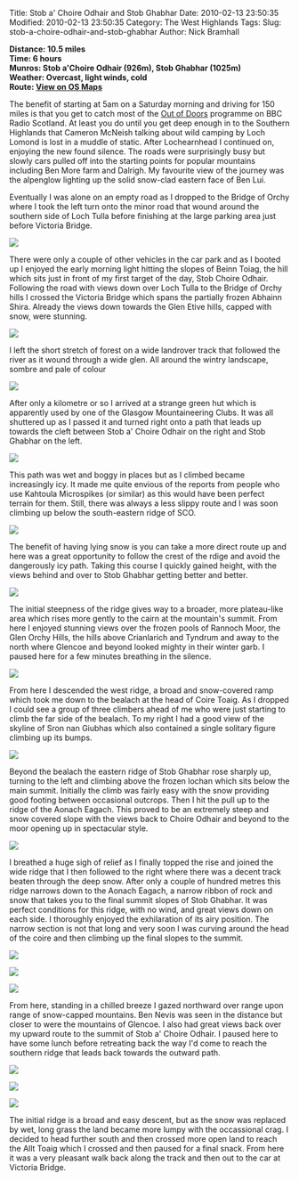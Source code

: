 Title: Stob a' Choire Odhair and Stob Ghabhar
Date: 2010-02-13 23:50:35
Modified: 2010-02-13 23:50:35
Category: The West Highlands
Tags: 
Slug: stob-a-choire-odhair-and-stob-ghabhar
Author: Nick Bramhall

**Distance: 10.5 miles  
Time: 6 hours  
Munros: Stob a'Choire Odhair (926m), Stob Ghabhar (1025m)  
Weather: Overcast, light winds, cold  
Route: [View on OS Maps](https://www.invertedworld.co.uk/hillwalking/hillwalk/328)**



The benefit of starting at 5am on a Saturday morning and driving for 150 miles is that you get to catch most of the [Out of Doors](http://www.bbc.co.uk/programmes/b0074hjr) programme on BBC Radio Scotland. At least you do until you get deep enough in to the Southern Highlands that Cameron McNeish talking about wild camping by Loch Lomond is lost in a muddle of static. After Lochearnhead I continued on, enjoying the new found silence. The roads were surprisingly busy but slowly cars pulled off into the starting points for popular mountains including Ben More farm and Dalrigh. My favourite view of the journey was the alpenglow lighting up the solid snow-clad eastern face of Ben Lui.

<!--more-->

Eventually I was alone on an empty road as I dropped to the Bridge of Orchy where I took the left turn onto the minor road that wound around the southern side of Loch Tulla before finishing at the large parking area just before Victoria Bridge.



[![](http://farm5.static.flickr.com/4032/4356194139_4ab9651d19_b.jpg)](http://www.flickr.com/photos/53725815@N00/4356194139)



There were only a couple of other vehicles in the car park and as I booted up I enjoyed the early morning light hitting the slopes of Beinn Toiag, the hill which sits just in front of my first target of the day, Stob Choire Odhair. Following the road with views down over Loch Tulla to the Bridge of Orchy hills I crossed the Victoria Bridge which spans the partially frozen Abhainn Shira. Already the views down towards the Glen Etive hills, capped with snow, were stunning.



[![](http://farm5.static.flickr.com/4063/4362807831_0718d333c5_b.jpg)](http://www.flickr.com/photos/53725815@N00/4362807831)



I left the short stretch of forest on a wide landrover track that followed the river as it wound through a wide glen. All around the wintry landscape, sombre and pale of colour



[![](http://static.flickr.com/4058/4356781661_9003078e09_b.jpg)](http://www.flickr.com/photos/53725815@N00/4356781661)



After only a kilometre or so I arrived at a strange green hut which is apparently used by one of the Glasgow Mountaineering Clubs. It was all shuttered up as I passed it and turned right onto a path that leads up towards the cleft between Stob a' Choire Odhair on the right and Stob Ghabhar on the left.



[![](http://farm3.static.flickr.com/2705/4362899951_3d13871664_b.jpg)](http://www.flickr.com/photos/53725815@N00/4362899951)



This path was wet and boggy in places but as I climbed became increasingly icy. It made me quite envious of the reports from people who use Kahtoula Microspikes (or similar) as this would have been perfect terrain for them. Still, there was always a less slippy route and I was soon climbing up below the south-eastern ridge of SCO.



[![](http://farm5.static.flickr.com/4028/4363761446_401d0758b6_b.jpg)](http://www.flickr.com/photos/53725815@N00/4363761446)



The benefit of having lying snow is you can take a more direct route up and here was a great opportunity to follow the crest of the rdige and avoid the dangerously icy path. Taking this course I quickly gained height, with the views behind and over to Stob Ghabhar getting better and better.



[![](http://farm3.static.flickr.com/2689/4363041971_6a66e58f2d_b.jpg)](http://www.flickr.com/photos/53725815@N00/4363041971)



The initial steepness of the ridge gives way to a broader, more plateau-like area which rises more gently to the cairn at the mountain's summit. From here I enjoyed stunning views over the frozen pools of Rannoch Moor, the Glen Orchy Hills, the hills above Crianlarich and Tyndrum and away to the north where Glencoe and beyond looked mighty in their winter garb. I paused here for a few minutes breathing in the silence.



[![](http://farm5.static.flickr.com/4015/4363056685_74c7c0150f_b.jpg)](http://www.flickr.com/photos/53725815@N00/4363056685)



From here I descended the west ridge, a broad and snow-covered ramp which took me down to the bealach at the head of Coire Toaig. As I dropped I could see a group of three climbers ahead of me who were just starting to climb the far side of the bealach. To my right I had a good view of the skyline of Sron nan Giubhas which also contained a single solitary figure climbing up its bumps.



[![](http://farm3.static.flickr.com/2770/4369146718_d9bcb93b15_b.jpg)](http://www.flickr.com/photos/53725815@N00/4369146718)



Beyond the bealach the eastern ridge of Stob Ghabhar rose sharply up, turning to the left and climbing above the frozen lochan which sits below the main summit. Initially the climb was fairly easy with the snow providing good footing between occasional outcrops. Then I hit the pull up to the ridge of the Aonach Eagach. This proved to be an extremely steep and snow covered slope with the views back to Choire Odhair and beyond to the moor opening up in spectacular style.



[![](http://farm5.static.flickr.com/4025/4369179354_c11c15e296_b.jpg)](http://www.flickr.com/photos/53725815@N00/4369179354)



I breathed a huge sigh of relief as I finally topped the rise and joined the wide ridge that I then followed to the right where there was a decent track beaten through the deep snow. After only a couple of hundred metres this ridge narrows down to the Aonach Eagach, a narrow ribbon of rock and snow that takes you to the final summit slopes of Stob Ghabhar. It was perfect conditions for this ridge, with no wind, and great views down on each side. I thoroughly enjoyed the exhilaration of its airy position. The narrow section is not that long and very soon I was curving around the head of the coire and then climbing up the final slopes to the summit.



[![](http://farm5.static.flickr.com/4070/4354650148_7618517331_b.jpg)](http://www.flickr.com/photos/53725815@N00/4354650148)



[![](http://farm5.static.flickr.com/4027/4355974930_d04f3dd335_b.jpg)](http://www.flickr.com/photos/53725815@N00/4355974930)



[![](http://farm3.static.flickr.com/2764/4372732271_cdfd8c436e_b.jpg)](http://www.flickr.com/photos/53725815@N00/4372732271)



From here, standing in a chilled breeze I gazed northward over range upon range of snow-capped mountains. Ben Nevis was seen in the distance but closer to were the mountains of Glencoe. I also had great views back over my upward route to the summit of Stob a' Choire Odhair. I paused here to have some lunch before retreating back the way I'd come to reach the southern ridge that leads back towards the outward path.



[![](http://farm5.static.flickr.com/4039/4373493598_af011ac78a_b.jpg)](http://www.flickr.com/photos/53725815@N00/4373493598)



[![](http://farm5.static.flickr.com/4046/4355204437_4528cb2f6f_b.jpg)](http://www.flickr.com/photos/53725815@N00/4355204437)



[![](http://farm5.static.flickr.com/4013/4373503154_3c868f252f_b.jpg)](http://www.flickr.com/photos/53725815@N00/4373503154)



The initial ridge is a broad and easy descent, but as the snow was replaced by wet, long grass the land became more lumpy with the occassional crag. I decided to head further south and then crossed more open land to reach the Allt Toaig which I crossed and then paused for a final snack. From here it was a very pleasant walk back along the track and then out to the car at Victoria Bridge.
